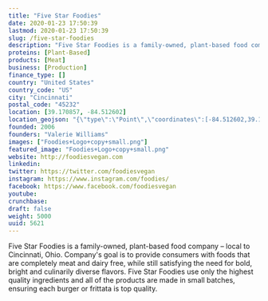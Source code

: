 ```yaml
---
title: "Five Star Foodies"
date: 2020-01-23 17:50:39
lastmod: 2020-01-23 17:50:39
slug: /five-star-foodies
description: "Five Star Foodies is a family-owned, plant-based food company – local to Cincinnati, Ohio. Company's goal is to provide consumers with foods that are completely meat and dairy free, while still satisfying the need for bold, bright and culinarily diverse flavors. Five Star Foodies use only the highest quality ingredients and all of the products are made in small batches, ensuring each burger or frittata is top quality."
proteins: [Plant-Based]
products: [Meat]
business: [Production]
finance_type: []
country: "United States"
country_code: "US"
city: "Cincinnati"
postal_code: "45232"
location: [39.170857, -84.512602]
location_geojson: "{\"type\":\"Point\",\"coordinates\":[-84.512602,39.170857]}"
founded: 2006
founders: "Valerie Williams"
images: ["Foodies+Logo+copy+small.png"]
featured_image: "Foodies+Logo+copy+small.png"
website: http://foodiesvegan.com
linkedin: 
twitter: https://twitter.com/foodiesvegan
instagram: https://www.instagram.com/foodies/
facebook: https://www.facebook.com/foodiesvegan
youtube: 
crunchbase: 
draft: false
weight: 5000
uuid: 5621
---
```

Five Star Foodies is a family-owned, plant-based food company – local to Cincinnati, Ohio. Company's goal is to provide consumers with foods that are completely meat and dairy free, while still satisfying the need for bold, bright and culinarily diverse flavors. Five Star Foodies use only the highest quality ingredients and all of the products are made in small batches, ensuring each burger or frittata is top quality.
